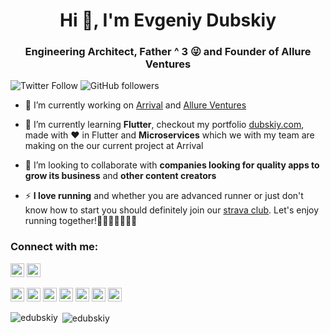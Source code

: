 <h1 align="center">Hi 👋, I'm Evgeniy Dubskiy</h1>
<h3 align="center">Engineering Architect, Father ^ 3 😜 and Founder of Allure Ventures</h3>

![Twitter Follow](https://img.shields.io/twitter/follow/edubskiy?label=edubskiy&logo=twitter&style=for-the-badge)
![GitHub followers](https://img.shields.io/github/followers/edubskiy?logo=GitHub&style=for-the-badge)

- 🔭 I’m currently working on [Arrival](https://arrival.com/) and [Allure Ventures](https://allure.ventures)

- 🌱 I’m currently learning **Flutter**, checkout my portfolio [dubskiy.com](http://dubskiy.com), made with ❤️ in Flutter and **Microservices** which we with my team are making on the our current project at Arrival

- 👯 I’m looking to collaborate with **companies looking for quality apps to grow its business** and **other content creators**

- ⚡ **I love running** and whether you are advanced runner or just don't know how to start you should definitely join our [strava club](https://www.strava.com/clubs/705415). Let's enjoy running together!🏃🏃🏿🏃‍♂️🏃🏾


### Connect with me:

<a href="https://twitter.com/edubskiy" target="blank"><img src="https://cdn.jsdelivr.net/npm/simple-icons@3.0.1/icons/twitter.svg" alt="edubskiy" height="22" width="22" /></a>
<a href="https://linkedin.com/in/edubskiy" target="blank"><img src="https://cdn.jsdelivr.net/npm/simple-icons@3.0.1/icons/linkedin.svg" alt="edubskiy" height="22" width="22" /></a>

<p align="left">
  <img src="https://www.vectorlogo.zone/logos/dartlang/dartlang-icon.svg" alt="dart" width="22" height="22"/>
  <img src="https://www.vectorlogo.zone/logos/figma/figma-icon.svg" alt="figma" width="22" height="22"/>
  <img src="https://www.vectorlogo.zone/logos/flutterio/flutterio-icon.svg" alt="flutter" width="22" height="22"/>
  <img src="https://www.vectorlogo.zone/logos/git-scm/git-scm-icon.svg" alt="git" width="22" height="22"/>
  <img src="https://www.vectorlogo.zone/logos/postgresql/postgresql-icon.svg" alt="git" width="22" height="22"/>
  <img src="https://www.vectorlogo.zone/logos/linux/linux-icon.svg" alt="linux" width="22" height="22"/>
  <img src="https://www.vectorlogo.zone/logos/python/python-icon.svg" alt="linux" width="22" height="22"/>  
</p>

<p><img align="left" src="https://github-readme-stats.vercel.app/api/top-langs/?username=edubskiy&layout=compact&hide=html" alt="edubskiy" /></p>

<p>&nbsp;<img align="center" src="https://github-readme-stats.vercel.app/api?username=edubskiy&show_icons=true" alt="edubskiy" /></p>

<!--
**edubskiy/edubskiy** is a ✨ _special_ ✨ repository because its `README.md` (this file) appears on your GitHub profile.

Here are some ideas to get you started:

- 🔭 I’m currently working on ...
- 🌱 I’m currently learning ...
- 👯 I’m looking to collaborate on ...
- 🤔 I’m looking for help with ...
- 💬 Ask me about ...
- 📫 How to reach me: ...
- 😄 Pronouns: ...
- ⚡ Fun fact: ...
-->
